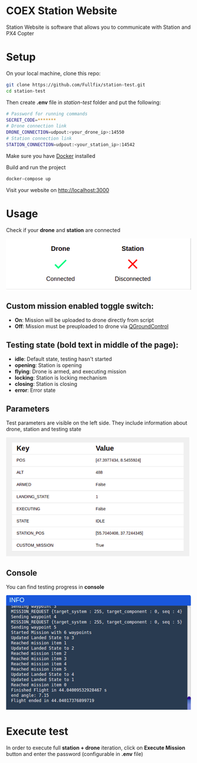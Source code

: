 # COEX Station Website

Station Website is software that allows you to communicate with Station and PX4 Copter

# Setup

On your local machine, clone this repo:

```bash
git clone https://github.com/Fullfix/station-test.git
cd station-test
```

Then create **.env** file in *station-test* folder and put the following:

```bash
# Password for running commands
SECRET_CODE=*******
# Drone connection link
DRONE_CONNECTION=udpout:<your_drone_ip>:14550
# Station connection link 
STATION_CONNECTION=udpout:<your_station_ip>:14542
```

Make sure you have [Docker](https://docs.docker.com/get-docker/) installed

Build and run the project

```bash
docker-compose up
```

Visit your website on [http://localhost:3000](http://localhost:3000)

# Usage

Check if your **drone** and **station** are connected

![connection](media/Connection.png)

## Custom mission enabled toggle switch:
- **On**: Mission will be uploaded to drone directly from script
- **Off**: Mission must be preuploaded to drone via [QGroundControl](http://qgroundcontrol.com/)

## Testing state (bold text in middle of the page):
- **idle**: Default state, testing hasn't started
- **opening**: Station is opening
- **flying**: Drone is armed, and executing mission
- **locking**: Station is locking mechanism
- **closing**: Station is closing
- **error**: Error state

## Parameters
Test parameters are visible on the left side. They include information about drone, station and testing state

![params](media/Params.png)

## Console
You can find testing progress in **console**

![console](media/Console.png)

# Execute test

In order to execute full **station + drone** iteration, click on **Execute Mission** button and enter the password (configurable in **.env** file)

